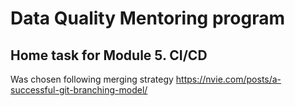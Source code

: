 # Data Quality Mentoring program
## Home task for Module 5. CI/CD

Was chosen following merging strategy https://nvie.com/posts/a-successful-git-branching-model/
